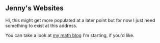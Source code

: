 <head>
  <script async src="https://pagead2.googlesyndication.com/pagead/js/adsbygoogle.js?client=ca-pub-6742417150601345"
     crossorigin="anonymous"></script>
</head>

## Jenny's Websites

Hi, this might get more populated at a later point but for now I just need something to exist at this address.

You can take a look at [my math blog](https://jennydonovan1.github.io/math-blog/) I'm starting, if you'd like.
